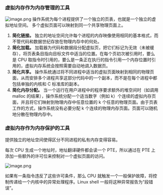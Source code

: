 ### 虚拟内存作为内存管理的工具

![image.png](https://s2.loli.net/2021/12/19/3kTfBACP4g6xI9t.png)
操作系统为每个进程提供了一个独立的页表，也就是一个独立的虚拟地址空间。
多个虚拟页面可以映射到同一个共享物理页面上。

1. **简化链接。** 独立的地址空间允许每个进程的内存映像使用相同的基本格式，而不管代码和数据世纪存放在物理内存中的何处。
2. **简化加载。** 加载器为代码和数据段分配虚拟页，把它们标记为无效（未被缓存），将页表条目指向目标文件中适当的位置。在每个页初次被引用时，要么是 CPU 取指令时引用的，要么是一条正在执行的指令引用一个内存位置时引用的，虚拟内存系统会按照需要自动地调入数据页。
3. **简化共享。** 操作系统通过将不同进程中适当的虚拟页面映射到相同的物理页面，从而安排多个进程共享这部分代码中的一个副本，而不是在每个进程中都包括单独的内核和 C 标准库的副本。
4. **简化内存分配。** 当一个运行在用户进程中的程序要求额外的堆空间时（如调用 malloc 的结果），操作系统分配一个适当数字（例如 k）个连续的虚拟内存页面，并且将它们映射到物理内存中任意位置的 k 个任意的物理页面。由于页表工作的方式，操作系统没有必要分配 k 个连续的物理内存页面。页面可以随机地分散在物理内存中。

### 虚拟内存作为内存保护的工具
提供独立的地址空间使得区分不同进程的私有内存变得容易。

每次 CPU 生成一个地址时，地址翻译硬件都会读一个 PTE，所以通过在 PTE 上添加一些额外的许可位来控制对一个虚拟页面的访问。

![image.png](https://s2.loli.net/2021/12/19/Fobfulq63CPmiDk.png)

如果有一条指令违反了这些许可条件，那么 CPU 就触发一个一般保护故障，将控制传递给一个内核中的异常处理程序。Linux shell 一般将这种异常报告为“段错误”。












